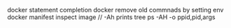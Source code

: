 docker statement completion
docker remove old commnads by setting env
docker manifest inspect image
// -Ah prints tree
ps -AH -o ppid,pid,args

